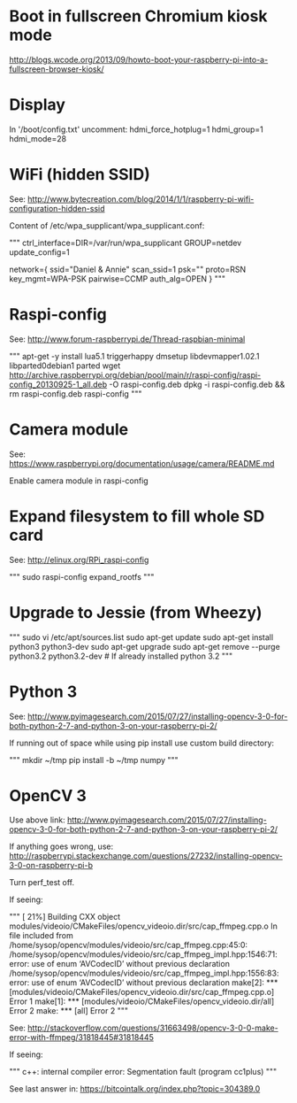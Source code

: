 Boot in fullscreen Chromium kiosk mode
======================================

http://blogs.wcode.org/2013/09/howto-boot-your-raspberry-pi-into-a-fullscreen-browser-kiosk/


Display
=======

In '/boot/config.txt' uncomment:
hdmi_force_hotplug=1
hdmi_group=1
hdmi_mode=28


WiFi (hidden SSID)
==================

See: http://www.bytecreation.com/blog/2014/1/1/raspberry-pi-wifi-configuration-hidden-ssid

Content of /etc/wpa_supplicant/wpa_supplicant.conf:

"""
ctrl_interface=DIR=/var/run/wpa_supplicant GROUP=netdev
update_config=1

network={
        ssid="Daniel & Annie"
        scan_ssid=1
        psk="<password>"
        proto=RSN
        key_mgmt=WPA-PSK
        pairwise=CCMP
        auth_alg=OPEN
}
"""

Raspi-config
============

See: http://www.forum-raspberrypi.de/Thread-raspbian-minimal

"""
apt-get -y install lua5.1 triggerhappy dmsetup libdevmapper1.02.1 libparted0debian1 parted
wget http://archive.raspberrypi.org/debian/pool/main/r/raspi-config/raspi-config_20130925-1_all.deb -O raspi-config.deb
dpkg -i raspi-config.deb && rm raspi-config.deb
raspi-config
"""

Camera module
=============

See: https://www.raspberrypi.org/documentation/usage/camera/README.md

Enable camera module in raspi-config

Expand filesystem to fill whole SD card
=======================================

See: http://elinux.org/RPi_raspi-config

"""
sudo raspi-config expand_rootfs
"""

Upgrade to Jessie (from Wheezy)
===============================

"""
sudo vi /etc/apt/sources.list
sudo apt-get update
sudo apt-get install python3 python3-dev
sudo apt-get upgrade
sudo apt-get remove --purge python3.2 python3.2-dev # If already installed python 3.2
"""

Python 3
========

See: http://www.pyimagesearch.com/2015/07/27/installing-opencv-3-0-for-both-python-2-7-and-python-3-on-your-raspberry-pi-2/

If running out of space while using pip install use custom build directory:

"""
mkdir ~/tmp
pip install -b ~/tmp numpy
"""

OpenCV 3
========

Use above link: http://www.pyimagesearch.com/2015/07/27/installing-opencv-3-0-for-both-python-2-7-and-python-3-on-your-raspberry-pi-2/

If anything goes wrong, use: http://raspberrypi.stackexchange.com/questions/27232/installing-opencv-3-0-on-raspberry-pi-b

Turn perf_test off.

If seeing:

"""
[ 21%] Building CXX object modules/videoio/CMakeFiles/opencv_videoio.dir/src/cap_ffmpeg.cpp.o
In file included from /home/sysop/opencv/modules/videoio/src/cap_ffmpeg.cpp:45:0:
/home/sysop/opencv/modules/videoio/src/cap_ffmpeg_impl.hpp:1546:71: error: use of enum ‘AVCodecID’ without previous declaration
/home/sysop/opencv/modules/videoio/src/cap_ffmpeg_impl.hpp:1556:83: error: use of enum ‘AVCodecID’ without previous declaration
make[2]: *** [modules/videoio/CMakeFiles/opencv_videoio.dir/src/cap_ffmpeg.cpp.o] Error 1
make[1]: *** [modules/videoio/CMakeFiles/opencv_videoio.dir/all] Error 2
make: *** [all] Error 2
"""

See: http://stackoverflow.com/questions/31663498/opencv-3-0-0-make-error-with-ffmpeg/31818445#31818445

If seeing:

"""
c++: internal compiler error: Segmentation fault (program cc1plus)
"""

See last answer in: https://bitcointalk.org/index.php?topic=304389.0


